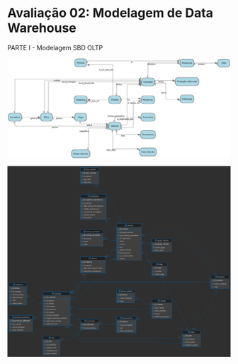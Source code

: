 # Avaliação 02: Modelagem de Data Warehouse
PARTE I - Modelagem SBD OLTP

![Modelo Conceitual](conceitual.jpg)

![Modelo Lógico](logico.png)
